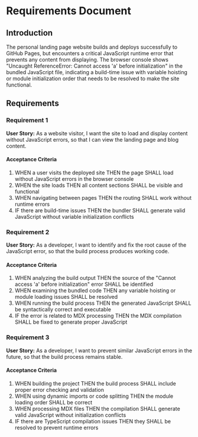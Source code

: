 # Requirements Document

## Introduction

The personal landing page website builds and deploys successfully to GitHub Pages, but encounters a critical JavaScript runtime error that prevents any content from displaying. The browser console shows "Uncaught ReferenceError: Cannot access 'a' before initialization" in the bundled JavaScript file, indicating a build-time issue with variable hoisting or module initialization order that needs to be resolved to make the site functional.

## Requirements

### Requirement 1

**User Story:** As a website visitor, I want the site to load and display content without JavaScript errors, so that I can view the landing page and blog content.

#### Acceptance Criteria

1. WHEN a user visits the deployed site THEN the page SHALL load without JavaScript errors in the browser console
2. WHEN the site loads THEN all content sections SHALL be visible and functional
3. WHEN navigating between pages THEN the routing SHALL work without runtime errors
4. IF there are build-time issues THEN the bundler SHALL generate valid JavaScript without variable initialization conflicts

### Requirement 2

**User Story:** As a developer, I want to identify and fix the root cause of the JavaScript error, so that the build process produces working code.

#### Acceptance Criteria

1. WHEN analyzing the build output THEN the source of the "Cannot access 'a' before initialization" error SHALL be identified
2. WHEN examining the bundled code THEN any variable hoisting or module loading issues SHALL be resolved
3. WHEN running the build process THEN the generated JavaScript SHALL be syntactically correct and executable
4. IF the error is related to MDX processing THEN the MDX compilation SHALL be fixed to generate proper JavaScript

### Requirement 3

**User Story:** As a developer, I want to prevent similar JavaScript errors in the future, so that the build process remains stable.

#### Acceptance Criteria

1. WHEN building the project THEN the build process SHALL include proper error checking and validation
2. WHEN using dynamic imports or code splitting THEN the module loading order SHALL be correct
3. WHEN processing MDX files THEN the compilation SHALL generate valid JavaScript without initialization conflicts
4. IF there are TypeScript compilation issues THEN they SHALL be resolved to prevent runtime errors
